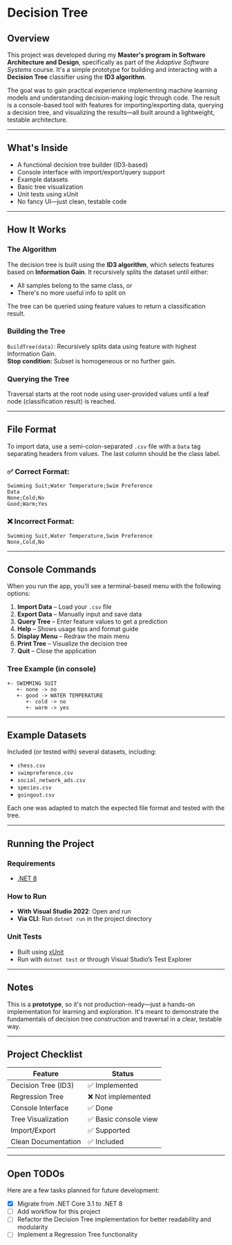
# Decision Tree

## Overview

This project was developed during my **Master's program in Software Architecture and Design**, specifically as part of the *Adaptive Software Systems* course. It's a simple prototype for building and interacting with a **Decision Tree** classifier using the **ID3 algorithm**.

The goal was to gain practical experience implementing machine learning models and understanding decision-making logic through code. The result is a console-based tool with features for importing/exporting data, querying a decision tree, and visualizing the results—all built around a lightweight, testable architecture.

---

## What's Inside

- A functional decision tree builder (ID3-based)
- Console interface with import/export/query support
- Example datasets
- Basic tree visualization
- Unit tests using xUnit
- No fancy UI—just clean, testable code

---

## How It Works

### The Algorithm

The decision tree is built using the **ID3 algorithm**, which selects features based on **Information Gain**. It recursively splits the dataset until either:
- All samples belong to the same class, or
- There's no more useful info to split on

The tree can be queried using feature values to return a classification result.

### Building the Tree
`BuildTree(data)`: Recursively splits data using feature with highest Information Gain.  
**Stop condition:** Subset is homogeneous or no further gain.

### Querying the Tree
Traversal starts at the root node using user-provided values until a leaf node (classification result) is reached.

---

## File Format

To import data, use a semi-colon-separated `.csv` file with a `Data` tag separating headers from values. The last column should be the class label.

### ✅ Correct Format:

```
Swimming Suit;Water Temperature;Swim Preference
Data
None;Cold;No
Good;Warm;Yes
```

### ❌ Incorrect Format:

```
Swimming Suit,Water Temperature,Swim Preference
None,Cold,No
```

---

## Console Commands

When you run the app, you'll see a terminal-based menu with the following options:

1. **Import Data** – Load your `.csv` file  
2. **Export Data** – Manually input and save data  
3. **Query Tree** – Enter feature values to get a prediction  
4. **Help** – Shows usage tips and format guide  
5. **Display Menu** – Redraw the main menu  
6. **Print Tree** – Visualize the decision tree  
7. **Quit** – Close the application

### Tree Example (in console)

```
+- SWIMMING SUIT
   +- none -> no
   +- good -> WATER TEMPERATURE
      +- cold -> no
      +- warm -> yes
```

---

## Example Datasets

Included (or tested with) several datasets, including:

- `chess.csv`
- `swimpreference.csv`
- `social_network_ads.csv`
- `species.csv`
- `goingout.csv`

Each one was adapted to match the expected file format and tested with the tree.

---

## Running the Project

### Requirements

- [.NET 8](https://dotnet.microsoft.com/en-us/download/dotnet/8.0)

### How to Run

- **With Visual Studio 2022**: Open and run  
- **Via CLI**: Run `dotnet run` in the project directory

### Unit Tests

- Built using [xUnit](https://xunit.net/)  
- Run with `dotnet test` or through Visual Studio’s Test Explorer

---

## Notes

This is a **prototype**, so it's not production-ready—just a hands-on implementation for learning and exploration. It's meant to demonstrate the fundamentals of decision tree construction and traversal in a clear, testable way.

---

## Project Checklist

| Feature                 | Status            |
|------------------------|-------------------|
| Decision Tree (ID3)    | ✅ Implemented     |
| Regression Tree        | ❌ Not implemented |
| Console Interface      | ✅ Done            |
| Tree Visualization     | ✅ Basic console view |
| Import/Export          | ✅ Supported       |
| Clean Documentation    | ✅ Included        |

---

## Open TODOs

Here are a few tasks planned for future development:

- [x] Migrate from .NET Core 3.1 to .NET 8
- [ ] Add workflow for this project
- [ ] Refactor the Decision Tree implementation for better readability and modularity
- [ ] Implement a Regression Tree functionality
